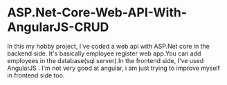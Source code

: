 # ASP.Net-Core-Web-API-With-AngularJS-CRUD

In this my hobby project, I've coded a web api with ASP.Net core in the backend side. It's basically employee register web app.You can add employees
in the database(sql server).In the frontend side, I've used AngularJS . I'm not very good at angular, i am just trying to improve myself in frontend side too.
